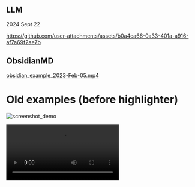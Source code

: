 ## LLM

2024 Sept 22

https://github.com/user-attachments/assets/b0a4ca66-0a33-401a-a916-af7a69f2ae7b

## ObsidianMD

[obsidian_example_2023-Feb-05.mp4](
https://user-images.githubusercontent.com/3221521/216853025-5cb82b18-fbcc-438e-8ff6-f791713c6b8b.mp4)


# Old examples (before highlighter)


![screenshot_demo](https://user-images.githubusercontent.com/3221521/168455027-965da612-b783-4d92-83e2-4cd7b4830a43.png)

<video src="https://user-images.githubusercontent.com/3221521/168455012-e1183f62-4682-4230-84e7-8a461d8985a0.mp4"></video>

